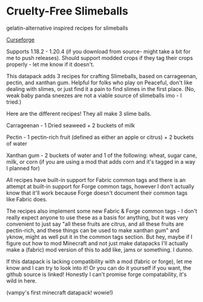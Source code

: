 # Cruelty-Free Slimeballs
gelatin-alternative inspired recipes for slimeballs

[Curseforge](https://www.curseforge.com/minecraft/mc-addons/cruelty-free-slimeballs)

Supports 1.18.2 - 1.20.4 (if you download from source- might take a bit for me to push releases). Should support modded crops if they tag their crops properly - let me know if it doesn't.

This datapack adds 3 recipes for crafting Slimeballs, based on carrageenan, pectin, and xanthan gum. Helpful for folks who play on Peaceful, don't like dealing with slimes, or just find it a pain to find slimes in the first place. (No, weak baby panda sneezes are not a viable source of slimeballs imo - I tried.)

 

Here are the different recipes! They all make 3 slime balls.

Carrageenan - 1 Dried seaweed + 2 buckets of milk

Pectin - 1 pectin-rich fruit (defined as either an apple or citrus) + 2 buckets of water

Xanthan gum - 2 buckets of water and 1 of the following: wheat, sugar cane, milk, or corn (if you are using a mod that adds corn and it's tagged in a way I planned for)

 

All recipes have built-in support for Fabric common tags and there is an attempt at built-in support for Forge common tags, however I don't actually know that it'll work because Forge doesn't document their common tags like Fabric does.

 

The recipes also implement some new Fabric & Forge common tags - I don't really expect anyone to use these as a basis for anything, but it was very convenient to just say "all these fruits are citrus, and all these fruits are pectin-rich, and these things can be used to make xanthan gum" and yknow, might as well put it in the common tags section. But hey, maybe if I figure out how to mod Minecraft and not just make datapacks I'll actually make a (fabric) mod version of this to add like, jams or something. I dunno.

 

If this datapack is lacking compatibility with a mod (fabric or forge), let me know and I can try to look into it! Or you can do it yourself if you want, the github source is linked! Honestly I can't promise forge compatability, it's wild in here.

(vampy's first minecraft datapack! wowie!)
